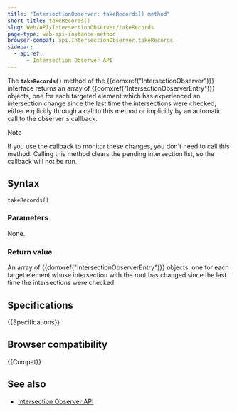 ```yaml
---
title: "IntersectionObserver: takeRecords() method"
short-title: takeRecords()
slug: Web/API/IntersectionObserver/takeRecords
page-type: web-api-instance-method
browser-compat: api.IntersectionObserver.takeRecords
sidebar:
  - apiref:
      - Intersection Observer API
---
```


The **`takeRecords()`** method of the {{domxref("IntersectionObserver")}} interface returns an array of {{domxref("IntersectionObserverEntry")}} objects, one for each targeted element which has experienced an intersection change since the last time the intersections were checked, either explicitly through a call to this method or implicitly by an automatic call to the observer's callback.

> [!NOTE]
> If you use the callback to monitor these changes, you don't need to call this method.
> Calling this method clears the pending intersection list, so the callback will not be run.

## Syntax

```js-nolint
takeRecords()
```

### Parameters

None.

### Return value

An array of {{domxref("IntersectionObserverEntry")}} objects, one for each target element whose intersection with the root has changed since the last time the intersections were checked.

## Specifications

{{Specifications}}

## Browser compatibility

{{Compat}}

## See also

- [Intersection Observer API](/en-US/docs/Web/API/Intersection_Observer_API)
